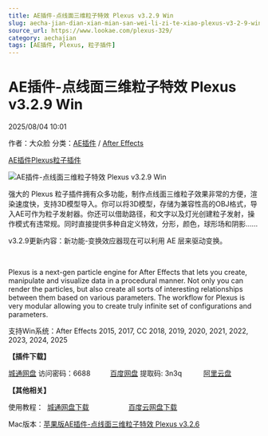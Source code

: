```yaml
---
title: AE插件-点线面三维粒子特效 Plexus v3.2.9 Win
slug: aecha-jian-dian-xian-mian-san-wei-li-zi-te-xiao-plexus-v3-2-9-win
source_url: https://www.lookae.com/plexus-329/
category: aechajian
tags: [AE插件, Plexus, 粒子插件]
---
```

# AE插件-点线面三维粒子特效 Plexus v3.2.9 Win

2025/08/04 10:01

作者：大众脸
分类：[AE插件](https://www.lookae.com/after-effects/aechajian/) / [After Effects](https://www.lookae.com/after-effects/)

[AE插件](https://www.lookae.com/tag/ae%e6%8f%92%e4%bb%b6/)[Plexus](https://www.lookae.com/tag/plexus/)[粒子插件](https://www.lookae.com/tag/%e7%b2%92%e5%ad%90%e6%8f%92%e4%bb%b6/)

![AE插件-点线面三维粒子特效 Plexus v3.2.9 Win](https://www.lookae.com/wp-content/uploads/2016/07/plexus-3.jpg "AE插件-点线面三维粒子特效 Plexus v3.2.9 Win-LookAE.com")

强大的 Plexus 粒子插件拥有众多功能，制作点线面三维粒子效果非常的方便，渲染速度快，支持3D模型导入。你可以将3D模型，存储为兼容性高的OBJ格式，导入AE可作为粒子发射器。你还可以借助路径，和文字以及灯光创建粒子发射，操作模式有违常规。同时直接提供多种自定义特效，分形，颜色，球形场和阴影……

v3.2.9更新内容：新功能-变换效应器现在可以利用 AE 层来驱动变换。

[﻿﻿﻿](https://cloud.video.taobao.com//play/u/705956171/p/1/e/6/t/1/341819600475.mp4)

Plexus is a next-gen particle engine for After Effects that lets you create, manipulate and visualize data in a procedural manner. Not only you can render the particles, but also create all sorts of interesting relationships between them based on various parameters. The workflow for Plexus is very modular allowing you to create truly infinite set of configurations and parameters.

支持Win系统：After Effects 2015, 2017, CC 2018, 2019, 2020, 2021, 2022, 2023, 2024, 2025

**【插件下载】**

[城通网盘](https://url70.ctfile.com/f/2827370-8406266505-529454?p=4431) 访问密码：6688          [百度网盘](https://pan.baidu.com/s/1drw_xwLQX84gUqzHbkk4NQ?pwd=3n3q) 提取码: 3n3q           [阿里云盘](https://www.alipan.com/s/esbV2gLr7Np)

**【其他相关】**

使用教程：  [城通网盘下载](https://lookae.ctfile.com/fs/ZI4154455817)                    [百度云网盘下载](https://pan.baidu.com/s/1hsvzYvi)

Mac版本：[苹果版AE插件-点线面三维粒子特效 Plexus v3.2.6](https://www.lookae.com/plexus-326/)

